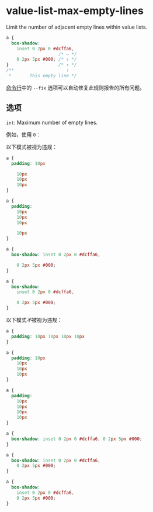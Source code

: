 # value-list-max-empty-lines

Limit the number of adjacent empty lines within value lists.

```css
a {
  box-shadow:
    inset 0 2px 0 #dcffa6,
                    /* ← */
    0 2px 5px #000; /* ↑ */
}                   /* ↑ */
/**                    ↑
 *       This empty line */
```

[命令行](../../../docs/user-guide/cli.md#自动修复错误)中的 `--fix` 选项可以自动修复此规则报告的所有问题。

## 选项

`int`: Maximum number of empty lines.

例如，使用 `0`：

以下模式被视为违规：

```css
a {
  padding: 10px

    10px
    10px
    10px
}
```

```css
a {
  padding:
    10px
    10px
    10px

    10px
}
```

```css
a {
  box-shadow: inset 0 2px 0 #dcffa6,

    0 2px 5px #000;
}
```

```css
a {
  box-shadow:
    inset 0 2px 0 #dcffa6,

    0 2px 5px #000;
}
```

以下模式*不*被视为违规：

```css
a {
  padding: 10px 10px 10px 10px
}
```

```css
a {
  padding: 10px
    10px
    10px
    10px
}
```

```css
a {
  padding:
    10px
    10px
    10px
    10px
}
```

```css
a {
  box-shadow: inset 0 2px 0 #dcffa6, 0 2px 5px #000;
}
```

```css
a {
  box-shadow: inset 0 2px 0 #dcffa6,
    0 2px 5px #000;
}
```

```css
a {
  box-shadow:
    inset 0 2px 0 #dcffa6,
    0 2px 5px #000;
}
```
